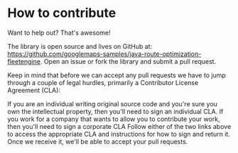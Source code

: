 # How to contribute

Want to help out? That's awesome!

The library is open source and lives on GitHub at: https://github.com/googlemaps-samples/java-route-optimization-fleetengine. Open an issue or fork the library and submit a pull request.

Keep in mind that before we can accept any pull requests we have to jump through a couple of legal hurdles, primarily a Contributor License Agreement (CLA):

If you are an individual writing original source code and you're sure you own the intellectual property, then you'll need to sign an individual CLA.
If you work for a company that wants to allow you to contribute your work, then you'll need to sign a corporate CLA
Follow either of the two links above to access the appropriate CLA and instructions for how to sign and return it. Once we receive it, we'll be able to accept your pull requests.